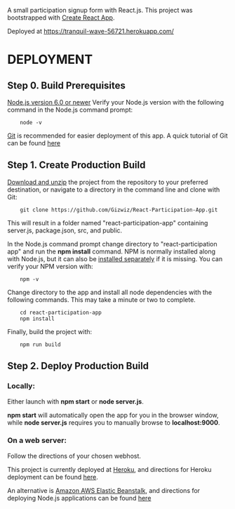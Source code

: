 A small participation signup form with React.js.
This project was bootstrapped with [Create React App](https://github.com/facebookincubator/create-react-app).

Deployed at https://tranquil-wave-56721.herokuapp.com/

# DEPLOYMENT

## Step 0. Build Prerequisites

[Node.js version 6.0 or newer](https://nodejs.org/en/)
Verify your Node.js version with the following command in the Node.js command prompt:  
```
    node -v
```
[Git](https://git-scm.com/downloads) is recommended for easier deployment of this app. A quick tutorial of Git can be found [here](https://github.com/codepath/ios_guides/wiki/Using-Git-with-Terminal)

## Step 1. Create Production Build

[Download and unzip](https://github.com/Gizwiz/React-Participation-App) the project from the repository to your preferred destination, or navigate to a directory in the command line and clone with Git:
```
    git clone https://github.com/Gizwiz/React-Participation-App.git
```

This will result in a folder named "react-participation-app" containing server.js, package.json, src, and public.

In the Node.js command prompt change directory to "react-participation app" and run the  **npm install** command. NPM is normally installed along with Node.js, but it can also be [installed separately](https://www.npmjs.com/get-npm) if it is missing. You can verify your NPM version with: 
```
    npm -v
```

Change directory to the app and install all node dependencies with the following commands. This may take a minute or two to complete.
```
    cd react-participation-app
    npm install
```

Finally, build the project with:
```
    npm run build
```

## Step 2. Deploy Production Build

   ### Locally:
   
   Either launch with **npm start** or **node server.js**. 
   
 **npm start** will automatically open the app for you in the browser window, while **node server.js** requires you to manually browse to **localhost:9000**.
    
   ### On a web server:
   
   Follow the directions of your chosen webhost.
   
   This project is currently deployed at [Heroku](https://www.heroku.com/), and directions for Heroku deployment can be found [here](https://devcenter.heroku.com/articles/deploying-nodejs).
   
   An alternative is [Amazon AWS Elastic Beanstalk](https://aws.amazon.com/elasticbeanstalk/), and directions for deploying Node.js applications can be found [here](http://docs.aws.amazon.com/elasticbeanstalk/latest/dg/nodejs-getstarted.html)
   
   
   
